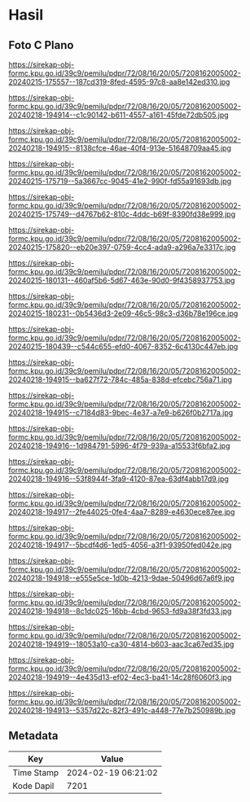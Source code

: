 # Hasil

## Foto C Plano

https://sirekap-obj-formc.kpu.go.id/39c9/pemilu/pdpr/72/08/16/20/05/7208162005002-20240215-175557--187cd319-8fed-4595-97c8-aa8e142ed310.jpg

https://sirekap-obj-formc.kpu.go.id/39c9/pemilu/pdpr/72/08/16/20/05/7208162005002-20240218-194914--c1c90142-b611-4557-a161-45fde72db505.jpg

https://sirekap-obj-formc.kpu.go.id/39c9/pemilu/pdpr/72/08/16/20/05/7208162005002-20240218-194915--8138cfce-46ae-40f4-913e-51648709aa45.jpg

https://sirekap-obj-formc.kpu.go.id/39c9/pemilu/pdpr/72/08/16/20/05/7208162005002-20240215-175719--5a3667cc-9045-41e2-990f-fd55a91693db.jpg

https://sirekap-obj-formc.kpu.go.id/39c9/pemilu/pdpr/72/08/16/20/05/7208162005002-20240215-175749--d4767b62-810c-4ddc-b69f-8390fd38e999.jpg

https://sirekap-obj-formc.kpu.go.id/39c9/pemilu/pdpr/72/08/16/20/05/7208162005002-20240215-175820--eb20e397-0759-4cc4-ada9-a296a7e3317c.jpg

https://sirekap-obj-formc.kpu.go.id/39c9/pemilu/pdpr/72/08/16/20/05/7208162005002-20240215-180131--460af5b6-5d67-463e-90d0-9f4358937753.jpg

https://sirekap-obj-formc.kpu.go.id/39c9/pemilu/pdpr/72/08/16/20/05/7208162005002-20240215-180231--0b5436d3-2e09-46c5-98c3-d36b78e196ce.jpg

https://sirekap-obj-formc.kpu.go.id/39c9/pemilu/pdpr/72/08/16/20/05/7208162005002-20240215-180439--c544c655-efd0-4067-8352-6c4130c447eb.jpg

https://sirekap-obj-formc.kpu.go.id/39c9/pemilu/pdpr/72/08/16/20/05/7208162005002-20240218-194915--ba627f72-784c-485a-838d-efcebc756a71.jpg

https://sirekap-obj-formc.kpu.go.id/39c9/pemilu/pdpr/72/08/16/20/05/7208162005002-20240218-194915--c7184d83-9bec-4e37-a7e9-b626f0b2717a.jpg

https://sirekap-obj-formc.kpu.go.id/39c9/pemilu/pdpr/72/08/16/20/05/7208162005002-20240218-194916--1d984791-5996-4f79-939a-a15533f6bfa2.jpg

https://sirekap-obj-formc.kpu.go.id/39c9/pemilu/pdpr/72/08/16/20/05/7208162005002-20240218-194916--53f8944f-3fa9-4120-87ea-63df4abb17d9.jpg

https://sirekap-obj-formc.kpu.go.id/39c9/pemilu/pdpr/72/08/16/20/05/7208162005002-20240218-194917--2fe44025-0fe4-4aa7-8289-e4630ece87ee.jpg

https://sirekap-obj-formc.kpu.go.id/39c9/pemilu/pdpr/72/08/16/20/05/7208162005002-20240218-194917--5bcdf4d6-1ed5-4056-a3f1-93950fed042e.jpg

https://sirekap-obj-formc.kpu.go.id/39c9/pemilu/pdpr/72/08/16/20/05/7208162005002-20240218-194918--e555e5ce-1d0b-4213-9dae-50496d67a6f9.jpg

https://sirekap-obj-formc.kpu.go.id/39c9/pemilu/pdpr/72/08/16/20/05/7208162005002-20240218-194918--8c1dc025-16bb-4cbd-9653-fd9a38f3fd33.jpg

https://sirekap-obj-formc.kpu.go.id/39c9/pemilu/pdpr/72/08/16/20/05/7208162005002-20240218-194919--18053a10-ca30-4814-b603-aac3ca67ed35.jpg

https://sirekap-obj-formc.kpu.go.id/39c9/pemilu/pdpr/72/08/16/20/05/7208162005002-20240218-194919--4e435d13-ef02-4ec3-ba41-14c28f6060f3.jpg

https://sirekap-obj-formc.kpu.go.id/39c9/pemilu/pdpr/72/08/16/20/05/7208162005002-20240218-194913--5357d22c-82f3-491c-a448-77e7b250989b.jpg


## Metadata

| Key        | Value               |
| ---------- | ------------------- |
| Time Stamp | 2024-02-19 06:21:02 |
| Kode Dapil | 7201                |



